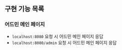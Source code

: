 ## 구현 기능 목록

### 어드민 메인 페이지
- `localhost:8080` 요청 시 어드민 메인 페이지 응답
- `localhost:8080/admin` 요청 시 어드민 메인 페이지 응답
